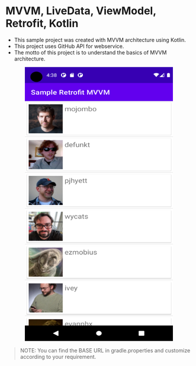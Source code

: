 # MVVM, LiveData, ViewModel, Retrofit, Kotlin
 - This sample project was created with MVVM architecture using Kotlin. 
 - This project uses GitHub API for webservice. 
 - The motto of this project is to understand the basics of MVVM architecture. 

<p align="center">
  <img src="https://github.com/thenameisvijay/Retrofit_MVVM-beginner_level/blob/master/Screenshot_1625569713.png" height="740" width="400"/>
</p>

 > NOTE: You can find the BASE URL in gradle.properties and customize according to your requirement. 
